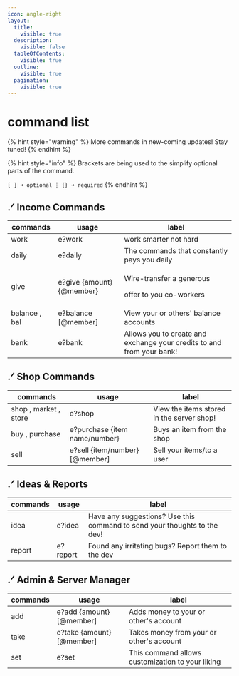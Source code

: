 ```yaml
---
icon: angle-right
layout:
  title:
    visible: true
  description:
    visible: false
  tableOfContents:
    visible: true
  outline:
    visible: true
  pagination:
    visible: true
---
```


# command list

{% hint style="warning" %}
More commands in new-coming updates! Stay tuned!
{% endhint %}



{% hint style="info" %}
Brackets are being used to the simplify optional parts of the command.

`[ ] ➜ optional ┆︎ {} ➜ required`
{% endhint %}

## &#x20;.ᐟ  Income Commands

| commands      | usage                     | label                                                                 |
| ------------- | ------------------------- | --------------------------------------------------------------------- |
| work          | e?work                    | work smarter not hard                                                 |
| daily         | e?daily                   | The commands that constantly pays you daily                           |
| give          | e?give {amount} {@member} | <p>Wire-transfer a generous </p><p>offer to you co-workers</p>        |
| balance , bal | e?balance \[@member]      | View your or others' balance accounts                                 |
| bank          | e?bank                    | Allows you to create and exchange your credits to and from your bank! |

## &#x20;.ᐟ  Shop Commands

| commands              | usage                           | label                                     |
| --------------------- | ------------------------------- | ----------------------------------------- |
| shop , market , store | e?shop                          | View the items stored in the server shop! |
| buy , purchase        | e?purchase {item name/number}   | Buys an item from the shop                |
| sell                  | e?sell {item/number} \[@member] | Sell your items/to a user                 |

## &#x20;.ᐟ  Ideas & Reports

| commands | usage    | label                                                                    |
| -------- | -------- | ------------------------------------------------------------------------ |
| idea     | e?idea   | Have any suggestions? Use this command to send your thoughts to the dev! |
| report   | e?report | Found any irritating bugs? Report them to the dev                        |

## &#x20;.ᐟ  Admin & Server Manager

| commands | usage                      | label                                            |
| -------- | -------------------------- | ------------------------------------------------ |
| add      | e?add {amount} \[@member]  | Adds money to your or other's account            |
| take     | e?take {amount} \[@member] | Takes money from your or other's account         |
| set      | e?set                      | This command allows customization to your liking |

